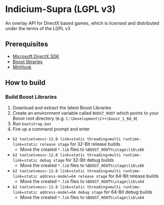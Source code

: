 # Indicium-Supra (LGPL v3)

An overlay API for DirectX based games, which is licensed and distributed under the terms of the LGPL v3

## Prerequisites
* [Microsoft DirectX SDK](https://www.microsoft.com/en-us/download/details.aspx?id=6812)
* [Boost libraries](http://www.boost.org/)
* [MinHook](https://github.com/TsudaKageyu/minhook)

## How to build
### Build Boost Libraries
1. Download and extract the latest Boost Libraries
2. Create an environment variable called `BOOST_ROOT` which points to your Boost root directory (e.g. `C:\Development\C++\boost_1_60_0`)
3. Run `bootstrap.bat`
4. Fire up a command prompt and enter
 * `b2 toolset=msvc-12.0 link=static threading=multi runtime-link=static release stage` for 32-Bit release builds
   * Move the created `*.lib` files to `%BOOST_ROOT%\stage\lib\x86`
 * `b2 toolset=msvc-12.0 link=static threading=multi runtime-link=static debug stage` for 32-Bit debug builds
   * Move the created `*.lib` files to `%BOOST_ROOT%\stage\lib\x86`
 * `b2 toolset=msvc-12.0 link=static threading=multi runtime-link=static address-model=64 release stage` for 64-Bit release builds
   * Move the created `*.lib` files to `%BOOST_ROOT%\stage\lib\x64`
 * `b2 toolset=msvc-12.0 link=static threading=multi runtime-link=static address-model=64 debug stage` for 64-Bit debug builds
   * Move the created `*.lib` files to `%BOOST_ROOT%\stage\lib\x64`

